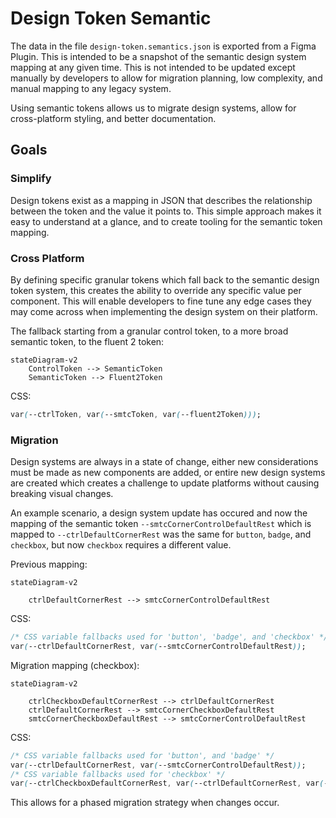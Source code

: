 # Design Token Semantic

The data in the file `design-token.semantics.json` is exported from a Figma Plugin<!-- TODO: link to figma plugin -->. This is intended to be a snapshot of the semantic design system mapping at any given time. This is not intended to be updated except manually by developers to allow for migration planning, low complexity, and manual mapping to any legacy system.

Using semantic tokens allows us to migrate design systems, allow for cross-platform styling, and better documentation.

## Goals

### Simplify

Design tokens exist as a mapping in JSON that describes the relationship between the token and the value it points to. This simple approach makes it easy to understand at a glance, and to create tooling for the semantic token mapping.

### Cross Platform

By defining specific granular tokens which fall back to the semantic design token system, this creates the ability to override any specific value per component. This will enable developers to fine tune any edge cases they may come across when implementing the design system on their platform.

The fallback starting from a granular control token, to a more broad semantic token, to the fluent 2 token:

```mermaid
stateDiagram-v2
    ControlToken --> SemanticToken
    SemanticToken --> Fluent2Token
```

CSS:

```css
var(--ctrlToken, var(--smtcToken, var(--fluent2Token)));
```

### Migration

Design systems are always in a state of change, either new considerations must be made as new components are added, or entire new design systems are created which creates a challenge to update platforms without causing breaking visual changes.

An example scenario, a design system update has occured and now the mapping of the semantic token `--smtcCornerControlDefaultRest` which is mapped to `--ctrlDefaultCornerRest` was the same for `button`, `badge`, and `checkbox`, but now `checkbox` requires a different value.

Previous mapping:

```mermaid
stateDiagram-v2

    ctrlDefaultCornerRest --> smtcCornerControlDefaultRest
```

CSS:

```css
/* CSS variable fallbacks used for 'button', 'badge', and 'checkbox' */
var(--ctrlDefaultCornerRest, var(--smtcCornerControlDefaultRest));
```

Migration mapping (checkbox):

```mermaid
stateDiagram-v2

    ctrlCheckboxDefaultCornerRest --> ctrlDefaultCornerRest
    ctrlDefaultCornerRest --> smtcCornerCheckboxDefaultRest
    smtcCornerCheckboxDefaultRest --> smtcCornerControlDefaultRest
```

CSS:

```css
/* CSS variable fallbacks used for 'button', and 'badge' */
var(--ctrlDefaultCornerRest, var(--smtcCornerControlDefaultRest));
/* CSS variable fallbacks used for 'checkbox' */
var(--ctrlCheckboxDefaultCornerRest, var(--ctrlDefaultCornerRest, var(--smtcCornerCheckboxDefaultRest, var(--smtcCornerControlDefaultRest))));
```

This allows for a phased migration strategy when changes occur.
